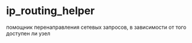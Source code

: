 # ip_routing_helper
помощник перенаправления сетевых запросов, в зависимости от того доступен ли узел
